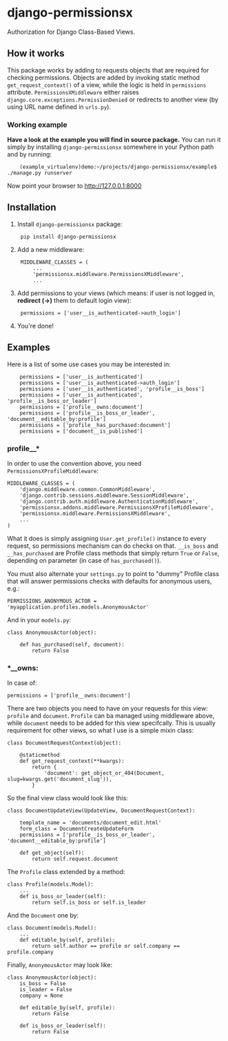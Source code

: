 # django-permissionsx

Authorization for Django Class-Based Views.

## How it works

This package works by adding to requests objects that are required for checking permissions. Objects are added by invoking static method ```get_request_context()``` of a view, while the logic is held in ```permissions``` attribute. ```PermissionsXMiddleware``` either raises ```django.core.exceptions.PermissionDenied``` or redirects to another view (by using URL name defined in ```urls.py```).

### Working example

**Have a look at the example you will find in source package.** You can run it simply by installing ```django-permissionsx``` somewhere in your Python path and by running:

        (example_virtualenv)demo:~/projects/django-permissionsx/example$ ./manage.py runserver

Now point your browser to http://127.0.0.1:8000

## Installation

1. Install ```django-permissionsx``` package:

        pip install django-permissionsx

2. Add a new middleware:

        MIDDLEWARE_CLASSES = (
            ...
            'permissionsx.middleware.PermissionsXMiddleware',
            ...

3. Add permissions to your views (which means: if user is not logged in, **redirect (->)** them to default login view):

        permissions = ['user__is_authenticated->auth_login']

4. You're done!

## Examples

Here is a list of some use cases you may be interested in:

        permissions = ['user__is_authenticated']
        permissions = ['user__is_authenticated->auth_login']
        permissions = ['user__is_authenticated', 'profile__is_boss']
        permissions = ['user__is_authenticated', 'profile__is_boss_or_leader']
        permissions = ['profile__owns:document']
        permissions = ['profile__is_boss_or_leader', 'document__editable_by:profile']
        permissions = ['profile__has_purchased:document']
        permissions = ['document__is_published']

### profile__*

In order to use the convention above, you need ```PermissionsXProfileMiddleware```:

    MIDDLEWARE_CLASSES = (
        'django.middleware.common.CommonMiddleware',
        'django.contrib.sessions.middleware.SessionMiddleware',
        'django.contrib.auth.middleware.AuthenticationMiddleware',
        'permissionsx.addons.middleware.PermissionsXProfileMiddleware',
        'permissionsx.middleware.PermissionsXMiddleware',
        ...
    )

What it does is simply assigning ```User.get_profile()``` instance to every request, so permissions mechanism can do checks on that. ```__is_boss``` and ```__has_purchased``` are Profile class methods that simply return ```True``` or ```False```, depending on parameter (in case of ```has_purchased()```).

You must also alternate your ```settings.py``` to point to "dummy" Profile class that will answer permissions checks with defaults for anonymous users, e.g.:

    PERMISSIONS_ANONYMOUS_ACTOR = 'myapplication.profiles.models.AnonymousActor'

And in your ```models.py```:

    class AnonymousActor(object):

        def has_purchased(self, document):
            return False

### *__owns:

In case of:

    permissions = ['profile__owns:document']

There are two objects you need to have on your requests for this view: ```profile``` and ```document```. ```Profile``` can ba managed using middleware above, while ```document``` needs to be added for this view specifcally. This is usually requirement for other views, so what I use is a simple mixin class:

    class DocumentRequestContext(object):

        @staticmethod
        def get_request_context(**kwargs):
            return {
                'document': get_object_or_404(Document, slug=kwargs.get('document_slug')),
            }

So the final view class would look like this:

    class DocumentUpdateView(UpdateView, DocumentRequestContext):

        template_name = 'documents/document_edit.html'
        form_class = DocumentCreateUpdateForm
        permissions = ['profile__is_boss_or_leader', 'document__editable_by:profile']
            
        def get_object(self):
            return self.request.document

The ```Profile``` class extended by a method:

    class Profile(models.Model):
        ...
        def is_boss_or_leader(self):
            return self.is_boss or self.is_leader

And the ```Document``` one by:

    class Document(models.Model):
        ...
        def editable_by(self, profile):
            return self.author == profile or self.company == profile.company

Finally, ```AnonymousActor``` may look like:

    class AnonymousActor(object):
        is_boss = False
        is_leader = False
        company = None

        def editable_by(self, profile):
            return False

        def is_boss_or_leader(self):
            return False
